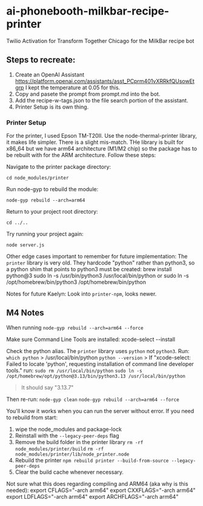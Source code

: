 # ai-phonebooth-milkbar-recipe-printer
Twilio Activation for Transform Together Chicago for the MilkBar recipe bot

## Steps to recreate:
1. Create an OpenAI Assistant https://platform.openai.com/assistants/asst_PCprm401vXRRkfQUsowEtgrp
    I kept the temperature at 0.05 for this.
2. Copy and pasete the prompt from prompt.md into the bot.
3. Add the recipe-w-tags.json to the file search portion of the assistant.
4. Printer Setup is its own thing.


### Printer Setup
For the printer, I used Epson TM-T20II.
Use the node-thermal-printer library, it makes life simpler. There is a slight mis-match. THe library is built for x86_64 but we have arm64 architecture (M1/M2 chip) so the package has to be rebuilt with for the ARM architecture. Follow these steps:

Navigate to the printer package directory:
```
cd node_modules/printer
```

Run node-gyp to rebuild the module:
```
node-gyp rebuild --arch=arm64
```

Return to your project root directory:
```
cd ../..
```

Try running your project again:
```
node server.js
```


Other edge cases important to remember for future implementation:
The `printer` library is very old. They hardcode "python" rather than python3, so a python shim that points to python3 must be created:
brew install python@3
sudo ln -s /usr/bin/python3 /usr/local/bin/python
or
sudo ln -s /opt/homebrew/bin/python3 /opt/homebrew/bin/python




Notes for future Kaelyn: Look into `printer-npm`, looks newer.

## M4 Notes
When running `node-gyp rebuild --arch=arm64 --force`

Make sure Command Line Tools are installed:
xcode-select --install

Check the python alias. The `printer` library uses `python` not `python3`.
Run:
`which python` > /usr/local/bin/python
`python --version` > If "xcode-select: Failed to locate 'python', requesting installation of command line developer tools." run: 
`sudo rm /usr/local/bin/python`
`sudo ln -s /opt/homebrew/opt/python@3.13/bin/python3.13 /usr/local/bin/python`
> It should say "3.13.7"

Then re-run:
`node-gyp clean`
`node-gyp rebuild --arch=arm64 --force`

You'll know it works when you can run the server without error. If you need to rebuild from start:
1. wipe the node_modules and package-lock
2. Reinstall with the `--legacy-peer-deps` flag
3. Remove the build folder in the printer library
`rm -rf node_modules/printer/build`
`rm -rf node_modules/printer/lib/node_printer.node`
4. Rebuild the printer `npm rebuild printer --build-from-source --legacy-peer-deps`
5. Clear the build cache whenever necessary.

Not sure what this does regarding compiling and ARM64 (aka why is this needed):
export CFLAGS="-arch arm64"
export CXXFLAGS="-arch arm64"
export LDFLAGS="-arch arm64"
export ARCHFLAGS="-arch arm64"

